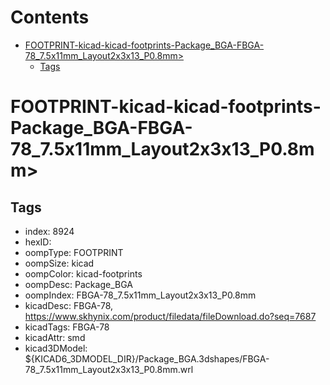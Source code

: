 



Contents
========

* [FOOTPRINT-kicad-kicad-footprints-Package_BGA-FBGA-78_7.5x11mm_Layout2x3x13_P0.8mm>](#footprint-kicad-kicad-footprints-package_bga-fbga-78_75x11mm_layout2x3x13_p08mm)
	* [Tags](#tags)

# FOOTPRINT-kicad-kicad-footprints-Package_BGA-FBGA-78_7.5x11mm_Layout2x3x13_P0.8mm>

## Tags

- index: 8924
- hexID: 
- oompType: FOOTPRINT
- oompSize: kicad
- oompColor: kicad-footprints
- oompDesc: Package_BGA
- oompIndex: FBGA-78_7.5x11mm_Layout2x3x13_P0.8mm
- kicadDesc: FBGA-78, https://www.skhynix.com/product/filedata/fileDownload.do?seq=7687
- kicadTags: FBGA-78
- kicadAttr: smd
- kicad3DModel: ${KICAD6_3DMODEL_DIR}/Package_BGA.3dshapes/FBGA-78_7.5x11mm_Layout2x3x13_P0.8mm.wrl
